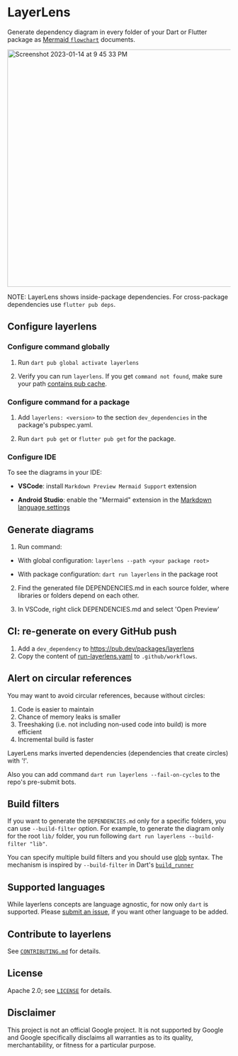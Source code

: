 # LayerLens

Generate dependency diagram in every folder of your Dart or Flutter
package as [Mermaid `flowchart`](https://mermaid.js.org/syntax/flowchart.html) documents.

<img width="536" alt="Screenshot 2023-01-14 at 9 45 33 PM" src="https://user-images.githubusercontent.com/12115586/212524921-5221785f-692d-4464-a230-0f620434e2c5.png">


NOTE:  LayerLens shows inside-package dependencies. For cross-package dependencies use `flutter pub deps`.

## Configure layerlens

### Configure command globally

1. Run `dart pub global activate layerlens`

2. Verify you can run `layerlens`. If you get `command not found`, make sure
your path [contains pub cache](https://dart.dev/tools/pub/cmd/pub-global#running-a-script-from-your-path).

### Configure command for a package

1. Add `layerlens: <version>` to the section `dev_dependencies` in the package's pubspec.yaml.

2. Run `dart pub get` or `flutter pub get` for the package.

### Configure IDE

To see the diagrams in your IDE:

- **VSCode**: install `Markdown Preview Mermaid Support` extension

- **Android Studio**: enable the "Mermaid" extension in the
[Markdown language settings](https://www.jetbrains.com/help/idea/markdown-reference.html)

## Generate diagrams

1. Run command:

  - With global configuration: `layerlens --path <your package root>`

  - With package configuration: `dart run layerlens` in the package root

2. Find the generated file DEPENDENCIES.md in each source folder, where
libraries or folders depend on each other.

3. In VSCode, right click DEPENDENCIES.md and select 'Open Preview'

## CI: re-generate on every GitHub push

1. Add a `dev_dependency` to https://pub.dev/packages/layerlens
2. Copy the content of [run-layerlens.yaml](https://github.com/polina-c/layerlens/blob/main/.github/workflows/run-layerlens.yaml)
to `.github/workflows`.

## Alert on circular references

You may want to avoid circular references, because without circles:
1. Code is easier to maintain
2. Chance of memory leaks is smaller
3. Treeshaking (i.e. not including non-used code into build) is more efficient
4. Incremental build is faster

LayerLens marks inverted dependencies (dependencies that create circles) with '!'.

Also you can add command `dart run layerlens --fail-on-cycles` to the repo's pre-submit bots.

## Build filters

If you want to generate the `DEPENDENCIES.md` only for a specific folders, you can use `--build-filter` option. For example, to generate the diagram only for the root `lib/` folder, you run following `dart run layerlens --build-filter "lib"`.

You can specify multiple build filters and you should use [glob](https://pub.dev/packages/glob) syntax. The mechanism is inspired by `--build-filter` in Dart's [`build_runner`](https://github.com/dart-lang/build/blob/master/docs/partial_builds.md)

## Supported languages

While layerlens concepts are language agnostic, for now only `dart` is supported.
Please [submit an issue](https://github.com/polina-c/layerlens/issues/new), if you want other language to be added.

## Contribute to layerlens

See [`CONTRIBUTING.md`](CONTRIBUTING.md) for details.

## License

Apache 2.0; see [`LICENSE`](LICENSE) for details.

## Disclaimer

This project is not an official Google project. It is not supported by
Google and Google specifically disclaims all warranties as to its quality,
merchantability, or fitness for a particular purpose.
